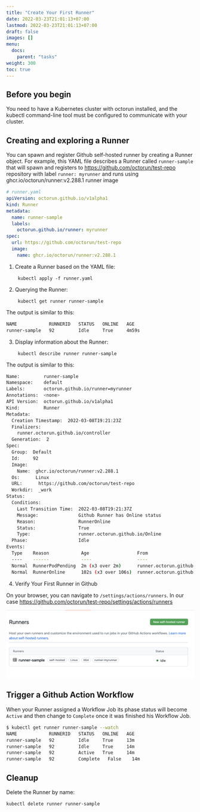 ```yaml
---
title: "Create Your First Runner"
date: 2022-03-23T21:01:13+07:00
lastmod: 2022-03-23T21:01:13+07:00
draft: false
images: []
menu:
  docs:
    parent: "tasks"
weight: 300
toc: true
---
```


## Before you begin

You need to have a Kubernetes cluster with octorun installed, and the kubectl command-line tool must be configured to communicate with your cluster.

## Creating and exploring a Runner

You can spawn and register Github self-hosted runner by creating a Runner object. For example, this YAML file describes a Runner called `runner-sample` that will spawn and registers to <https://github.com/octorun/test-repo> repository with label `runner: myrunner` and runs using ghcr.io/octorun/runner:v2.288.1 runner image

```yaml
# runner.yaml
apiVersion: octorun.github.io/v1alpha1
kind: Runner
metadata:
  name: runner-sample
  labels:
    octorun.github.io/runner: myrunner
spec:
  url: https://github.com/octorun/test-repo
  image:
    name: ghcr.io/octorun/runner:v2.288.1
```

1. Create a Runner based on the YAML file:

        kubectl apply -f runner.yaml

2. Querying the Runner:

        kubectl get runner runner-sample

The output is similar to this:

```bash
NAME            RUNNERID   STATUS   ONLINE   AGE
runner-sample   92         Idle     True     4m59s
```

3. Display information about the Runner:

        kubectl describe runner runner-sample

The output is similar to this:

```bash
Name:         runner-sample
Namespace:    default
Labels:       octorun.github.io/runner=myrunner
Annotations:  <none>
API Version:  octorun.github.io/v1alpha1
Kind:         Runner
Metadata:
  Creation Timestamp:  2022-03-08T19:21:23Z
  Finalizers:
    runner.octorun.github.io/controller
  Generation:  2
Spec:
  Group:  Default
  Id:     92
  Image:
    Name:  ghcr.io/octorun/runner:v2.288.1
  Os:      Linux
  URL:      https://github.com/octorun/test-repo
  Workdir:  _work
Status:
  Conditions:
    Last Transition Time:  2022-03-08T19:21:37Z
    Message:               Github Runner has Online status
    Reason:                RunnerOnline
    Status:                True
    Type:                  runner.octorun.github.io/Online
  Phase:                   Idle
Events:
  Type    Reason            Age                  From                                 Message
  ----    ------            ----                 ----                                 -------
  Normal  RunnerPodPending  2m (x3 over 2m)      runner.octorun.github.io/controller  Waiting for Pod to be Running.
  Normal  RunnerOnline      102s (x3 over 106s)  runner.octorun.github.io/controller  Runner wait for a job.
```

4. Verify Your First Runner in Github

On your browser, you can navigate to `/settings/actions/runners`. In our case <https://github.com/octorun/test-repo/settings/actions/runners>

![Runner on Github](/docs/images/runner-on-github.png)

## Trigger a Github Action Workflow

When your Runner assigned a Workflow Job its phase status will become `Active` and then change to `Complete` once it was finished his Workflow Job.

```bash
$ kubectl get runner runner-sample --watch
NAME            RUNNERID   STATUS   ONLINE   AGE
runner-sample   92         Idle     True     13m
runner-sample   92         Idle     True     14m
runner-sample   92         Active   True     14m
runner-sample   92         Complete   False    14m
```

## Cleanup

Delete the Runner by name:

    kubectl delete runner runner-sample

